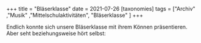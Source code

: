 +++
title = "Bläserklasse"
date = 2021-07-26
[taxonomies]
tags = ["Archiv" ,"Musik" ,"Mittelschulaktivitäten", "Bläserklasse" ]
+++

Endlich konnte sich unsere Bläserklasse mit ihrem Können präsentieren. Aber seht beziehungsweise hört selbst:
